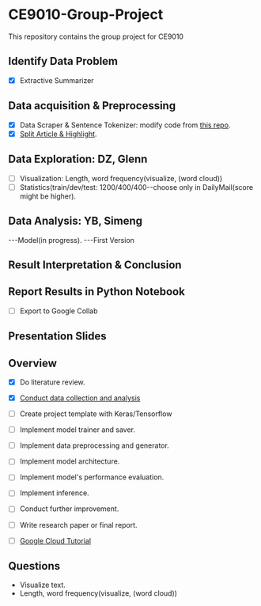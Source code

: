# CE9010-Group-Project
This repository contains the group project for CE9010

## Identify Data Problem
- [x] Extractive Summarizer 
## Data acquisition & Preprocessing 
- [x] Data Scraper & Sentence Tokenizer: modify code from [this repo](https://github.com/abisee/cnn-dailymail). 
- [x] [Split Article & Highlight](https://github.com/EdinburghNLP/Refresh). 

## Data Exploration: DZ, Glenn
- [ ] Visualization: Length, word frequency(visualize, (word cloud))
- [ ] Statistics(train/dev/test: 1200/400/400--choose only in DailyMail(score might be higher). 

## Data Analysis: YB, Simeng
---Model(in progress).
---First Version
## Result Interpretation & Conclusion

## Report Results in Python Notebook
- [ ] Export to Google Collab
## Presentation Slides

## Overview
- [x] Do literature review.
- [x] [Conduct data collection and analysis](https://github.com/EdinburghNLP/Refresh)

- [ ] Create project template with Keras/Tensorflow
- [ ] Implement model trainer and saver.
- [ ] Implement data preprocessing and generator.
- [ ] Implement model architecture.
- [ ] Implement model's performance evaluation.
- [ ] Implement inference.
- [ ] Conduct further improvement.
- [ ] Write research paper or final report.

- [ ] [Google Cloud Tutorial](http://cs231n.github.io/gce-tutorial/)

## Questions
* Visualize text. 
* Length, word frequency(visualize, (word cloud))
